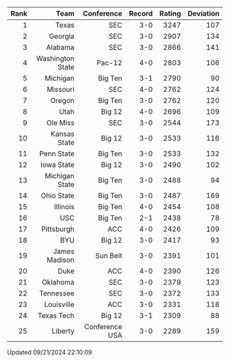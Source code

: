 | Rank  | Team                 | Conference           | Record   | Rating | Deviation |
| ---:  | ---:                 | ---:                 | ---:     | ---:   | ---:      |
| 1     | Texas                | SEC                  | 3-0      | 3247   | 107       |
| 2     | Georgia              | SEC                  | 3-0      | 2907   | 134       |
| 3     | Alabama              | SEC                  | 3-0      | 2866   | 141       |
| 4     | Washington State     | Pac-12               | 4-0      | 2803   | 106       |
| 5     | Michigan             | Big Ten              | 3-1      | 2790   | 90        |
| 6     | Missouri             | SEC                  | 4-0      | 2762   | 124       |
| 7     | Oregon               | Big Ten              | 3-0      | 2762   | 120       |
| 8     | Utah                 | Big 12               | 4-0      | 2696   | 109       |
| 9     | Ole Miss             | SEC                  | 3-0      | 2544   | 173       |
| 10    | Kansas State         | Big 12               | 3-0      | 2533   | 116       |
| 11    | Penn State           | Big Ten              | 3-0      | 2533   | 132       |
| 12    | Iowa State           | Big 12               | 3-0      | 2490   | 102       |
| 13    | Michigan State       | Big Ten              | 3-0      | 2488   | 94        |
| 14    | Ohio State           | Big Ten              | 3-0      | 2487   | 169       |
| 15    | Illinois             | Big Ten              | 4-0      | 2454   | 108       |
| 16    | USC                  | Big Ten              | 2-1      | 2438   | 78        |
| 17    | Pittsburgh           | ACC                  | 4-0      | 2426   | 109       |
| 18    | BYU                  | Big 12               | 3-0      | 2417   | 93        |
| 19    | James Madison        | Sun Belt             | 3-0      | 2391   | 101       |
| 20    | Duke                 | ACC                  | 4-0      | 2390   | 126       |
| 21    | Oklahoma             | SEC                  | 3-0      | 2379   | 123       |
| 22    | Tennessee            | SEC                  | 3-0      | 2372   | 133       |
| 23    | Louisville           | ACC                  | 3-0      | 2331   | 118       |
| 24    | Texas Tech           | Big 12               | 3-1      | 2309   | 88        |
| 25    | Liberty              | Conference USA       | 3-0      | 2289   | 159       |

Updated 09/21/2024 22:10:09

